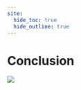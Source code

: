 ```yaml
---
site:
  hide_toc: true
  hide_outline: true
---
```


# Conclusion

![](#important:conclusion-file-selection)
